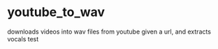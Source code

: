 # youtube_to_wav
downloads videos into wav files from youtube given a url, and extracts vocals
test
